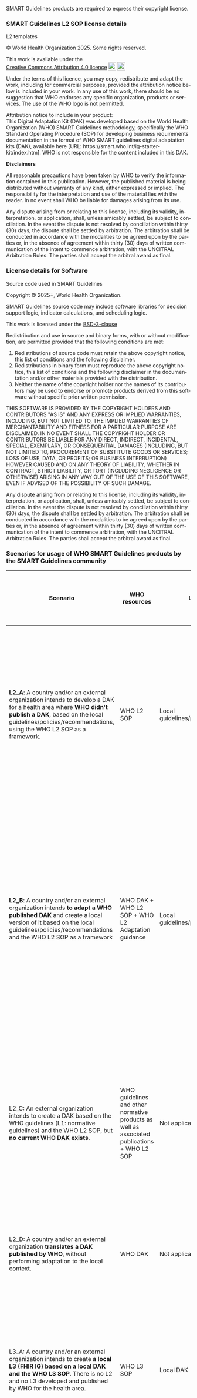 <div xmlns="http://www.w3.org/1999/xhtml"
     xmlns:xsi="http://www.w3.org/2001/XMLSchema-instance"
     xsi:schemaLocation="http://hl7.org/fhir ../../src-generated/schemas/fhir-single.xsd"
     xmlns:xi="http://www.w3.org/2001/XInclude"
     lang="en">

<p>SMART Guidelines products are required to express their copyright license.</p>


<h3>SMART Guidelines L2 SOP license details</h3>

<div class="info-box must">
  <span class="info-title">L2 templates</span>

<p> &copy; World Health Organization 2025. Some rights reserved.</p>

<p xmlns:cc="http://creativecommons.org/ns#" >This work is available under the <a href="https://creativecommons.org/licenses/by/4.0/?ref=chooser-v1" target="_blank" rel="license noopener noreferrer" style="display:inline-block;">Creative Commons Attribution 4.0 licence<img style="height:22px!important;margin-left:3px;vertical-align:text-bottom;" src="https://mirrors.creativecommons.org/presskit/icons/cc.svg?ref=chooser-v1" alt=""><img style="height:22px!important;margin-left:3px;vertical-align:text-bottom;" src="https://mirrors.creativecommons.org/presskit/icons/by.svg?ref=chooser-v1" alt=""></a></p>
<p>
Under the terms of this licence, you may copy, redistribute and adapt the work, including for commercial purposes, provided the attribution notice below is included in your work. In any use of this work, there should be no suggestion that WHO endorses any specific organization, products or services. The use of the WHO logo is not permitted.
</p>
<p>
Attribution notice to include in your product: <br>
This Digital Adaptation Kit (DAK) was developed based on the World Health Organization (WHO) SMART Guidelines methodology, specifically the WHO Standard Operating Procedure (SOP) for developing business requirements documentation in the format of WHO SMART guidelines digital adaptation kits (DAK), available here [URL: https://smart.who.int/ig-starter-kit/index.htm]. WHO is not responsible for the content included in this DAK.
</p>

<b>Disclaimers</b>

<p>
All reasonable precautions have been taken by WHO to verify the information contained in this publication. However, the published material is being distributed without warranty of any kind, either expressed or implied. The responsibility for the interpretation and use of the material lies with the reader. In no event shall WHO be liable for damages arising from its use.
</p>
<p>
Any dispute arising from or relating to this license, including its validity, interpretation, or application, shall, unless amicably settled, be subject to conciliation. In the event the dispute is not resolved by conciliation within thirty (30) days, the dispute shall be settled by arbitration. The arbitration shall be conducted in accordance with the modalities to be agreed upon by the parties or, in the absence of agreement within thirty (30) days of written communication of the intent to commence arbitration, with the UNCITRAL Arbitration Rules. The parties shall accept the arbitral award as final.

</p>
</div>

<h3>License details for Software</h3>


<div class="info-box must">
  <span class="info-title">Source code used in SMART Guidelines</span>

<p>Copyright &copy; 2025+, World Health Organization.</p>

<p>SMART Guidelines source code may include software libraries for decision support logic, indicator calculations, and scheduling logic.</p>


<p>This work is licensed under the <a href ="https://opensource.org/license/bsd-3-clause">BSD-3-clause</a></p>

<p>Redistribution and use in source and binary forms, with or without modification, are permitted provided that the following conditions are met:</p>
<ol>
<li>Redistributions of source code must retain the above copyright notice, this list of conditions and the following disclaimer.</li>

<li>Redistributions in binary form must reproduce the above copyright notice, this list of conditions and the following disclaimer in the documentation and/or other materials provided with the distribution.</li>

<li>Neither the name of the copyright holder nor the names of its contributors may be used to endorse or promote products derived from this software without specific prior written permission.</li>
</ol>
<p>THIS SOFTWARE IS PROVIDED BY THE COPYRIGHT HOLDERS AND CONTRIBUTORS "AS IS" AND ANY EXPRESS OR IMPLIED WARRANTIES, INCLUDING, BUT NOT LIMITED TO, THE IMPLIED WARRANTIES OF MERCHANTABILITY AND FITNESS FOR A PARTICULAR PURPOSE ARE DISCLAIMED. IN NO EVENT SHALL THE COPYRIGHT HOLDER OR CONTRIBUTORS BE LIABLE FOR ANY DIRECT, INDIRECT, INCIDENTAL, SPECIAL, EXEMPLARY, OR CONSEQUENTIAL DAMAGES (INCLUDING, BUT NOT LIMITED TO, PROCUREMENT OF SUBSTITUTE GOODS OR SERVICES; LOSS OF USE, DATA, OR PROFITS; OR BUSINESS INTERRUPTION) HOWEVER CAUSED AND ON ANY THEORY OF LIABILITY, WHETHER IN CONTRACT, STRICT LIABILITY, OR TORT (INCLUDING NEGLIGENCE OR OTHERWISE) ARISING IN ANY WAY OUT OF THE USE OF THIS SOFTWARE, EVEN IF ADVISED OF THE POSSIBILITY OF SUCH DAMAGE.
</p>

<p>Any dispute arising from or relating to this license, including its validity, interpretation, or application, shall, unless amicably settled, be subject to conciliation. In the event the dispute is not resolved by conciliation within thirty (30) days, the dispute shall be settled by arbitration. The arbitration shall be conducted in accordance with the modalities to be agreed upon by the parties or, in the absence of agreement within thirty (30) days of written communication of the intent to commence arbitration, with the UNCITRAL Arbitration Rules. The parties shall accept the arbitral award as final.</p>
</div>

</div>

### Scenarios for usage of WHO SMART Guidelines products by the SMART Guidelines community

| Scenario | WHO resources | Local resources | Output | Suggested additional disclaimer(s) to be added by the external entities using the WHO product(s) | Guidance to external entities on how to proceed | License to use |
| --- | --- | --- | --- | --- | --- | --- |
| **L2_A**: A country and/or an external organization intends to develop a DAK for a health area where **WHO didn't publish a DAK**, based on the local guidelines/policies/recommendations, using the WHO L2 SOP as a framework. | WHO L2 SOP | Local guidelines/policies/recommendations | Published L2 DAK for country context (e.g. diabetes DAK for Kenya) | Attribution notice to include in your product: "This Digital Adaptation Kit (DAK) was developed based on the World Health Organization (WHO) SMART Guidelines methodology, specifically the WHO Standard Operating Procedure (SOP) for developing business requirements documentation in the format of WHO SMART guidelines digital adaptation kits (DAK), available here _[URL: https://smart.who.int/ig-starter-kit/index.htm]_. WHO is not responsible for the content included in this DAK." | | CC BY 4.0 |
| **L2_B**: A country and/or an external organization intends **to adapt a WHO published DAK** and create a local version of it based on the local guidelines/policies/recommendations and the WHO L2 SOP as a framework | WHO DAK + WHO L2 SOP + WHO L2 Adaptation guidance | Local guidelines/policies/recommendations | Published L2 DAK for country context (e.g. ANC DAK for Kenya) | Add to standard WHO DAK copyright notice/disclaimer: "This DAK is an adaptation of the WHO _[health domain abbreviation]_ DAK. The original English edition can be accessed here _[Handle URI to WHO DAK]_. This DAK was developed based on the World Health Organization (WHO) SMART Guidelines methodology, specifically the WHO Standard Operating Procedure (SOP) for developing business requirements documentation in the format of WHO SMART guidelines digital adaptation kits (DAK). This adaptation was not created by the World Health Organization (WHO). WHO is not responsible for the content or accuracy of this adaptation." | | The WHO DAK is published under the CC BY-NC-SA 3.0 IGO licence. <br> The L2 SOP is under the CC BY 4.0 licence.|
| L2_C: An external organization intends to create a DAK based on the WHO guidelines (L1: normative guidelines) and the WHO L2 SOP, but **no current WHO DAK exists**. | WHO guidelines and other normative products as well as associated publications + WHO L2 SOP | Not applicable | Published WHO L2 DAK, based on WHO recommendations, for global context (e.g. WHO diabetes L2 DAK) | Attribution notice to include in your product: "This Digital Adaptation Kit (DAK) was developed based on the World Health Organization (WHO) SMART Guidelines methodology, specifically the WHO Standard Operating Procedure (SOP) for developing business requirements documentation in the format of WHO SMART guidelines digital adaptation kits (DAK), available here _[URL: https://smart.who.int/ig-starter-kit/index.htm]_. WHO is not responsible for the content included in this DAK." | | The WHO DAK is published under the CC BY-NC-SA 3.0 IGO licence. <br> The L2 SOP is under the CC BY 4.0 licence. |
| L2_D: A country and/or an external organization **translates a DAK published by WHO**, without performing adaptation to the local context. | WHO DAK | Not applicable | Translated WHO L2 DAK (e.g. Immunization DAK translated to Portuguese) | Disclaimer to add: "This translation was not created by the World Health Organization (WHO). WHO is not responsible for the content or accuracy of this translation. The original English edition shall be the binding and authentic edition." | | The WHO DAK is published under the CC BY-NC-SA 3.0 IGO licence.  |
| L3_A: A country and/or an external organization intends to create **a local L3 (FHIR IG) based on a local DAK and the WHO L3 SOP**. There is no L2 and no L3 developed and published by WHO for the health area. | WHO L3 SOP | Local DAK | Published L3 for country context (e.g. diabetes L3 for Kenya based on diabetes L2 DAK for Kenya) | Attribution notice to include in your product: "This implementation guide (IG) was developed based on the World Health Organization (WHO) SMART Guidelines methodology, specifically the WHO Standard Operating Procedure (SOP) for developing L3 FHIR Implementation Guide, available here _[URL: https://smart.who.int/ig-starter-kit/index.htm]_. WHO is not responsible for the content included in this IG." | | The Implementation guide is licensed under the 3-clause BSD open source licence |
| L3_B: A country and/or an external organization **intends to create a L3 (FHIR IG) based on a WHO DAK and the WHO L3 SOP**, but for localized implementation. There is no L3 developed and published by WHO for the health area, but there is a WHO DAK. | WHO DAK + WHO L3 SOP | Local guidelines/policies/recommendations | Published L3 for country context (e.g. TB L3 for Kenya based on WHO TB DAK) | Attribution notice to include in your product: "This implementation guide (IG) was developed based on the World Health Organization (WHO) SMART Guidelines methodology, specifically the WHO Standard Operating Procedure (SOP) for developing L3 FHIR Implementation Guide, available here _[URL: https://smart.who.int/ig-starter-kit/index.htm]_. WHO is not responsible for the content included in this IG." | | The Implementation guide is licensed under the 3-clause BSD open source licence |
| L3_C: An external organization **intends to adapt a WHO IG and create a local version** of it based on the local guidelines/policies/recommendations and the WHO L3 SOP as a framework. | WHO IG + WHO L3 SOP | Local guidelines/policies/recommendations | Published L3 for country context (e.g. HIV L3 for Kenya based on WHO HIV L3 IG) | Attribution notice to include in your product: "This implementation guide (IG) was developed based on the World Health Organization (WHO) SMART Guidelines methodology, specifically the WHO Standard Operating Procedure (SOP) for developing L3 FHIR Implementation Guide, available here _[URL: https://smart.who.int/ig-starter-kit/index.htm]_. WHO is not responsible for the content included in this IG. This IG is an adaptation of the WHO _[health domain abbreviation]_ IG and the original WHO IG can be accessed here _[Handle URI to WHO IG]_. WHO is not responsible for the content or accuracy of this adaptation." | | The Implementation guide is licensed under the 3-clause BSD open source licence |
| L3_D: An external organization **uses the WHO L3 SOP to create an IG based on a published WHO DAK** (TB L3 based on WHO TB DAK) | WHO DAK + WHO L3 SOP | Not applicable | Published WHO L3 IG for global context | | | The Implementation guide is licensed under the 3-clause BSD open source licence |
